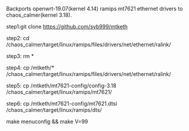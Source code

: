 Backports openwrt-19.07(kernel 4.14) ramips mt7621 ethernet drivers to chaos_calmer(kernel 3.18).

step1:git clone https://github.com/syb999/mtketh 

step2: cd /chaos_calmer/target/linux/ramips/files/drivers/net/ethernet/ralink/

step3: rm *

step4: cp /mtketh/* /chaos_calmer/target/linux/ramips/files/drivers/net/ethernet/ralink/

step5: cp /mtketh/mt7621-config/config-3.18 /chaos_calmer/target/linux/ramips/mt7621/


step6: cp /mtketh/mt7621-config/mt7621.dtsi /chaos_calmer/target/linux/ramips/dts/

make menuconfig && make V=99


